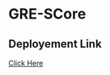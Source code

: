 # GRE-SCore
<h2>Deployement Link</h2>
<a href="https://gre-score-prediction.herokuapp.com/">Click Here</a>
